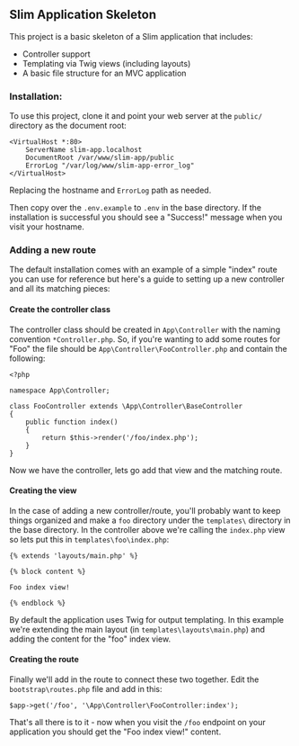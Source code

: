 ## Slim Application Skeleton

This project is a basic skeleton of a Slim application that includes:

- Controller support
- Templating via Twig views (including layouts)
- A basic file structure for an MVC application

### Installation:

To use this project, clone it and point your web server at the `public/` directory as the document root:

```
<VirtualHost *:80>
	ServerName slim-app.localhost
	DocumentRoot /var/www/slim-app/public
	ErrorLog "/var/log/www/slim-app-error_log"
</VirtualHost>
```

Replacing the hostname and `ErrorLog` path as needed.

Then copy over the `.env.example` to `.env` in the base directory. If the installation is successful you should see a "Success!" message when you visit your hostname.


### Adding a new route

The default installation comes with an example of a simple "index" route you can use for reference but here's a guide to setting up a new controller and all its matching pieces:

#### Create the controller class

The controller class should be created in `App\Controller` with the naming convention `*Controller.php`. So, if you're wanting to add some routes for "Foo" the file should be `App\Controller\FooController.php` and contain the following:

```
<?php

namespace App\Controller;

class FooController extends \App\Controller\BaseController
{
    public function index()
    {
        return $this->render('/foo/index.php');
    }
}
```

Now we have the controller, lets go add that view and the matching route.

#### Creating the view

In the case of adding a new controller/route, you'll probably want to keep things organized and make a `foo` directory under the `templates\` directory in the base directory. In the controller above we're calling the `index.php` view so lets put this in `templates\foo\index.php`:

```
{% extends 'layouts/main.php' %}

{% block content %}

Foo index view!

{% endblock %}
```

By default the application uses Twig for output templating. In this example we're extending the main layout (in `templates\layouts\main.php`) and adding the content for the "foo" index view.

#### Creating the route

Finally we'll add in the route to connect these two together. Edit the `bootstrap\routes.php` file and add in this:

```
$app->get('/foo', '\App\Controller\FooController:index');
```

That's all there is to it - now when you visit the `/foo` endpoint on your application you should get the "Foo index view!" content.
